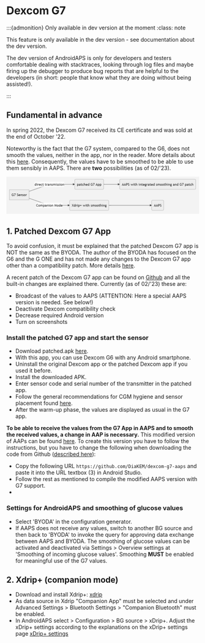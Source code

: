 # Dexcom G7

:::{admonition} Only available in dev version at the moment
:class: note

This feature is only available in the dev version - see documentation about the dev version.

The dev version of AndroidAPS is only for developers and testers comfortable dealing with stacktraces, looking through log files and maybe firing up the debugger to produce bug reports that are helpful to the developers (in short: people that know what they are doing without being assisted!).

:::


##   Fundamental in advance

In spring 2022, the Dexcom G7 received its CE certificate and was sold at the end of October '22.

Noteworthy is the fact that the G7 system, compared to the G6, does not smooth the values, neither in the app, nor in the reader. More details about this [here](https://www.dexcom.com/en-us/faqs/why-does-past-cgm-data-look-different-from-past-data-on-receiver-and-follow-app). Consequently, the values have to be smoothed to be able to use them sensibly in AAPS. There are **two** possibilities (as of 02/'23).

![DexcomG7.md](../images/DexcomG7.png)

## 1.  Patched Dexcom G7 App
To avoid confusion, it must be explained that the patched Dexcom G7 app is NOT the same as the BYODA. The author of the BYODA has focused on the G6 and the G ONE and has not made any changes to the Dexcom G7 app other than a compatibility patch. More details [here](https://www.reddit.com/r/dexcom/comments/y4vixk/oc_build_your_own_dexcom_app_update_now_with_g7/).

A recent patch of the Dexcom G7 app can be found on [Github](https://github.com/DiaKEM/dexcom-g7-apk-patcher) and all the built-in changes are explained there. Currently (as of 02/'23) these are:

- Broadcast of the values to AAPS (ATTENTION: Here a special AAPS version is needed. See below!)
- Deactivate Dexcom compatibility check
- Decrease required Android version
- Turn on screenshots
 
### Install the patched G7 app and start the sensor

- Download patched.apk [here](https://github.com/authorgambel/g7/blob/main/dexcom.g7.compatibility.errorcodes.aaps.v1.3.3.3527.apk).
- With this app, you can use Dexcom G6 with any Android smartphone.
- Uninstall the original Dexcom app or the patched Dexcom app if you used it before.
- Install the downloaded APK.
- Enter sensor code and serial number of the transmitter in the patched app.
- Follow the general recommendations for CGM hygiene and sensor placement found [here](../Hardware/GeneralCGMRecommendation.md).
- After the warm-up phase, the values are displayed as usual in the G7 app.

**To be able to receive the values from the G7 App in AAPS and to smooth the received values, a change in AAP is necessary.**
This modified version of AAPs can be found [here](https://github.com/DiaKEM/dexcom-g7-aaps). 
To create this version you have to follow the instructions, but you have to change the following when downloading the code from Github ([described here](https://androidaps.readthedocs.io/de/latest/Installing-AndroidAPS/Building-APK.html#androidaps-code-herunterladen)):
* Copy the following URL ```https://github.com/DiaKEM/dexcom-g7-aaps``` and paste it into the URL textbox (3) in Android Studio.
* Follow the rest as mentioned to compile the modified AAPS version with G7 support.
* 
### Settings for AndroidAPS and smoothing of glucose values
- Select 'BYODA' in the configuration generator.
- If AAPS does not receive any values, switch to another BG source and then back to 'BYODA' to invoke the query for approving data exchange between AAPS and BYODA.
The smoothing of glucose values can be activated and deactivated via Settings > Overview settings at 'Smoothing of incoming glucose values'. Smoothing **MUST** be enabled for meaningful use of the G7 values.


## 2. Xdrip+ (companion mode) 

-   Download and install Xdrip+: [xdrip](https://github.com/NightscoutFoundation/xDrip) 
- As data source in Xdrip "Companion App" must be selected and under Advanced Settings > Bluetooth Settings > "Companion Bluetooth" must be enabled.
- In AndroidAPS select  > Configuration > BG source > xDrip+.
Adjust the xDrip+ settings according to the explanations on the xDrip+ settings page  [xDrip+ settings](../Configuration/xdrip.md) 
